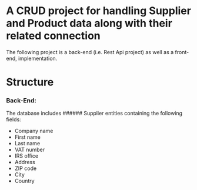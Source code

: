# A CRUD project for handling Supplier and Product data along with their related connection

The following project is a back-end (i.e. Rest Api project) as well as a front-end, implementation.

# Structure

### Back-End:

The database includes ###### Supplier entities containing the following fields:
* Company name
* First name
* Last name
* VAT number
* IRS office
* Address
* ZIP code
* City
* Country

